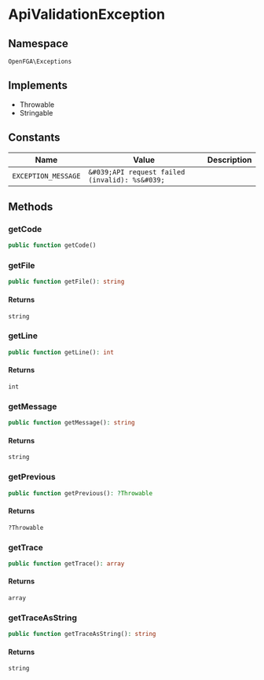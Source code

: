 # ApiValidationException


## Namespace
`OpenFGA\Exceptions`

## Implements
* Throwable
* Stringable

## Constants
| Name | Value | Description |
|------|-------|-------------|
| `EXCEPTION_MESSAGE` | `&#039;API request failed (invalid): %s&#039;` |  |


## Methods
### getCode


```php
public function getCode()
```




### getFile


```php
public function getFile(): string
```



#### Returns
`string`

### getLine


```php
public function getLine(): int
```



#### Returns
`int`

### getMessage


```php
public function getMessage(): string
```



#### Returns
`string`

### getPrevious


```php
public function getPrevious(): ?Throwable
```



#### Returns
`?Throwable`

### getTrace


```php
public function getTrace(): array
```



#### Returns
`array`

### getTraceAsString


```php
public function getTraceAsString(): string
```



#### Returns
`string`

